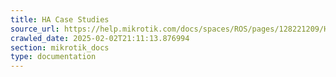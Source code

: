 ```yaml
---
title: HA Case Studies
source_url: https://help.mikrotik.com/docs/spaces/ROS/pages/128221209/HA+Case+Studies,
crawled_date: 2025-02-02T21:11:13.876994
section: mikrotik_docs
type: documentation
---
```


